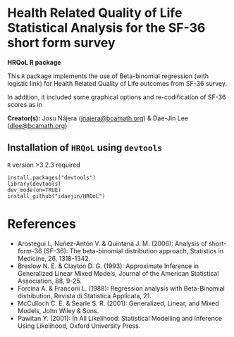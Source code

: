 # Health Related Quality of Life Statistical Analysis for the SF-36 short form survey

**HRQoL R package**

This `R` package implements the use of Beta-binomial regression (with logistic link) for Health Related Quality of Life outcomes from SF-36 survey.

In addition, it included some graphical options and re-codification of SF-36 scores as in 

**Creator(s):** Josu Nájera (<jnajera@bcamath.org>) & Dae-Jin Lee (<dlee@bcamath.org>)


## Installation of  `HRQoL` using `devtools`

`R` version >3.2.3 required

```
install.packages("devtools")
library(devtools)
dev_mode(on=TRUE)
install_github("idaejin/HRQoL")
```



# References
* Arostegui I., Nuñez-Antón V. & Quintana J. M. (2006): Analysis of short-form-36 (SF-36): The beta-binomial distribution approach, Statistics in Medicine, 26, 1318-1342.
* Breslow N. E. & Clayton D. G. (1993): Approximate Inference in Generalized Linear Mixed Models, Journal of the American Statistical Association, 88, 9-25.
* Forcina A. & Franconi L. (1988): Regression analysis with Beta-Binomial distribution, Revista di Statistica Applicata, 21. 
* McCulloch C. E. & Searle S. R. (2001): Generalized, Linear, and Mixed Models, John Wiley & Sons.
* Pawitan Y. (2001): In All Likelihood: Statistical Modelling and Inference Using Likelihood, Oxford University Press.

